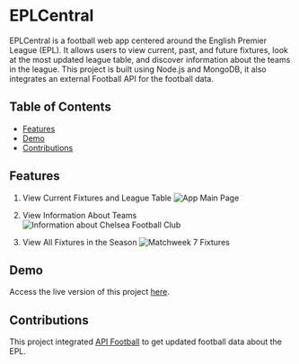# EPLCentral
EPLCentral is a football web app centered around the English Premier League (EPL). It allows users to view current, past, and future fixtures, look at the most updated league table, and discover information about the teams in the league. This project is built using Node.js and MongoDB, it also integrates an external Football API for the football data.

## Table of Contents
- [Features](#features)
- [Demo](#demo)
- [Contributions](#contributing)

## Features
1. View Current Fixtures and League Table
   ![App Main Page](https://github.com/IvanTan02/football-web-app/assets/92838040/f7381778-6704-4e2e-9aed-883c1e0d51a2)
   
2. View Information About Teams
   ![Information about Chelsea Football Club](https://github.com/IvanTan02/football-web-app/assets/92838040/a9623129-84aa-4076-bf95-cf6e648a82a9)

3. View All Fixtures in the Season
   ![Matchweek 7 Fixtures](https://github.com/IvanTan02/football-web-app/assets/92838040/cda410f5-2a0e-47b6-ad9b-ce4bcc0e8b25)

## Demo
Access the live version of this project [here](https://eplcentral-football-app.onrender.com/).

## Contributions
This project integrated [API Football](https://www.api-football.com/) to get updated football data about the EPL.
